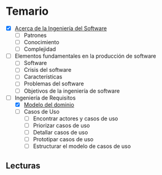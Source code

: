 # Temario

- [x] [Acerca de la Ingeniería del Software](contenidos/acercaDe.md)
    - [ ] Patrones
    - [ ] Conocimiento
    - [ ] Complejidad 
- [ ] Elementos fundamentales en la producción de software
    - [ ] Software
    - [ ] Crisis del software
    - [ ] Características
    - [ ] Problemas del software
    - [ ] Objetivos de la ingeniería de software
- [ ] Ingeniería de Requisitos
    - [x] [Modelo del dominio](contenidos/modeloDelDominio.md)
    - [ ] Casos de Uso
        - [ ] Encontrar actores y casos de uso
        - [ ] Priorizar casos de uso
        - [ ] Detallar casos de uso
        - [ ] Prototipar casos de uso
        - [ ] Estructurar el modelo de casos de uso

## Lecturas

